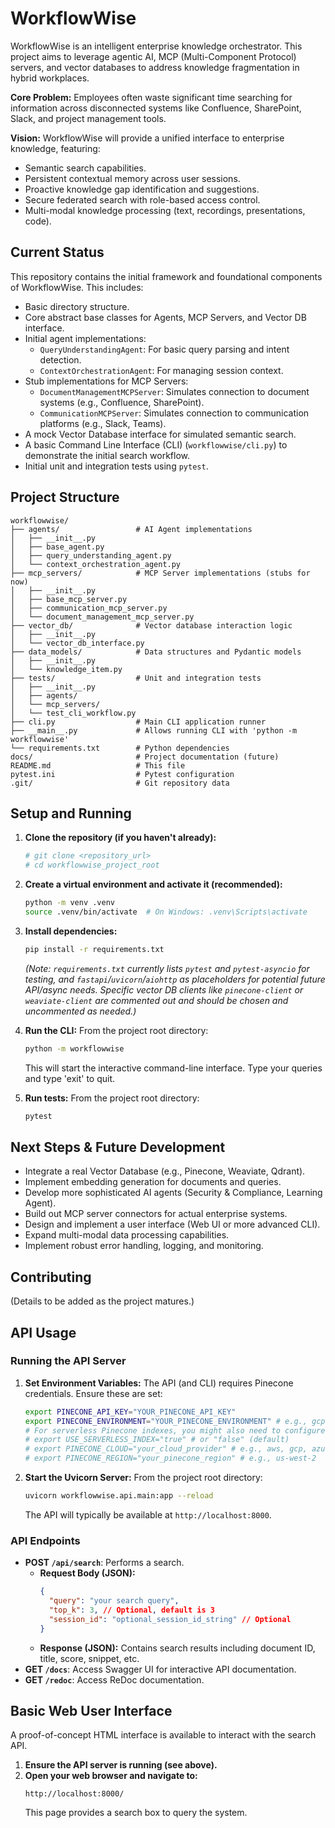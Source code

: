 # WorkflowWise

WorkflowWise is an intelligent enterprise knowledge orchestrator. This project aims to leverage agentic AI, MCP (Multi-Component Protocol) servers, and vector databases to address knowledge fragmentation in hybrid workplaces.

**Core Problem:** Employees often waste significant time searching for information across disconnected systems like Confluence, SharePoint, Slack, and project management tools.

**Vision:** WorkflowWise will provide a unified interface to enterprise knowledge, featuring:
- Semantic search capabilities.
- Persistent contextual memory across user sessions.
- Proactive knowledge gap identification and suggestions.
- Secure federated search with role-based access control.
- Multi-modal knowledge processing (text, recordings, presentations, code).

## Current Status

This repository contains the initial framework and foundational components of WorkflowWise. This includes:
- Basic directory structure.
- Core abstract base classes for Agents, MCP Servers, and Vector DB interface.
- Initial agent implementations:
    - `QueryUnderstandingAgent`: For basic query parsing and intent detection.
    - `ContextOrchestrationAgent`: For managing session context.
- Stub implementations for MCP Servers:
    - `DocumentManagementMCPServer`: Simulates connection to document systems (e.g., Confluence, SharePoint).
    - `CommunicationMCPServer`: Simulates connection to communication platforms (e.g., Slack, Teams).
- A mock Vector Database interface for simulated semantic search.
- A basic Command Line Interface (CLI) (`workflowwise/cli.py`) to demonstrate the initial search workflow.
- Initial unit and integration tests using `pytest`.

## Project Structure

```
workflowwise/
├── agents/                 # AI Agent implementations
│   ├── __init__.py
│   ├── base_agent.py
│   ├── query_understanding_agent.py
│   └── context_orchestration_agent.py
├── mcp_servers/            # MCP Server implementations (stubs for now)
│   ├── __init__.py
│   ├── base_mcp_server.py
│   ├── communication_mcp_server.py
│   └── document_management_mcp_server.py
├── vector_db/              # Vector database interaction logic
│   ├── __init__.py
│   └── vector_db_interface.py
├── data_models/            # Data structures and Pydantic models
│   ├── __init__.py
│   └── knowledge_item.py
├── tests/                  # Unit and integration tests
│   ├── __init__.py
│   ├── agents/
│   └── mcp_servers/
│   └── test_cli_workflow.py
├── cli.py                  # Main CLI application runner
├── __main__.py             # Allows running CLI with 'python -m workflowwise'
└── requirements.txt        # Python dependencies
docs/                       # Project documentation (future)
README.md                   # This file
pytest.ini                  # Pytest configuration
.git/                       # Git repository data
```

## Setup and Running

1.  **Clone the repository (if you haven't already):**
    ```bash
    # git clone <repository_url>
    # cd workflowwise_project_root
    ```

2.  **Create a virtual environment and activate it (recommended):**
    ```bash
    python -m venv .venv
    source .venv/bin/activate  # On Windows: .venv\Scripts\activate
    ```

3.  **Install dependencies:**
    ```bash
    pip install -r requirements.txt
    ```
    *(Note: `requirements.txt` currently lists `pytest` and `pytest-asyncio` for testing, and `fastapi`/`uvicorn`/`aiohttp` as placeholders for potential future API/async needs. Specific vector DB clients like `pinecone-client` or `weaviate-client` are commented out and should be chosen and uncommented as needed.)*

4.  **Run the CLI:**
    From the project root directory:
    ```bash
    python -m workflowwise
    ```
    This will start the interactive command-line interface. Type your queries and type 'exit' to quit.

5.  **Run tests:**
    From the project root directory:
    ```bash
    pytest
    ```

## Next Steps & Future Development

- Integrate a real Vector Database (e.g., Pinecone, Weaviate, Qdrant).
- Implement embedding generation for documents and queries.
- Develop more sophisticated AI agents (Security & Compliance, Learning Agent).
- Build out MCP server connectors for actual enterprise systems.
- Design and implement a user interface (Web UI or more advanced CLI).
- Expand multi-modal data processing capabilities.
- Implement robust error handling, logging, and monitoring.

## Contributing
(Details to be added as the project matures.)

## API Usage

### Running the API Server

1.  **Set Environment Variables:**
    The API (and CLI) requires Pinecone credentials. Ensure these are set:
    ```bash
    export PINECONE_API_KEY="YOUR_PINECONE_API_KEY"
    export PINECONE_ENVIRONMENT="YOUR_PINECONE_ENVIRONMENT" # e.g., gcp-starter, or your pod environment
    # For serverless Pinecone indexes, you might also need to configure (see pinecone_db.py):
    # export USE_SERVERLESS_INDEX="true" # or "false" (default)
    # export PINECONE_CLOUD="your_cloud_provider" # e.g., aws, gcp, azure
    # export PINECONE_REGION="your_pinecone_region" # e.g., us-west-2
    ```

2.  **Start the Uvicorn Server:**
    From the project root directory:
    ```bash
    uvicorn workflowwise.api.main:app --reload
    ```
    The API will typically be available at `http://localhost:8000`.

### API Endpoints

-   **POST `/api/search`**: Performs a search.
    -   **Request Body (JSON):**
        ```json
        {
          "query": "your search query",
          "top_k": 3, // Optional, default is 3
          "session_id": "optional_session_id_string" // Optional
        }
        ```
    -   **Response (JSON):** Contains search results including document ID, title, score, snippet, etc.
-   **GET `/docs`**: Access Swagger UI for interactive API documentation.
-   **GET `/redoc`**: Access ReDoc documentation.

## Basic Web User Interface

A proof-of-concept HTML interface is available to interact with the search API.

1.  **Ensure the API server is running (see above).**
2.  **Open your web browser and navigate to:**
    ```
    http://localhost:8000/
    ```
    This page provides a search box to query the system.
